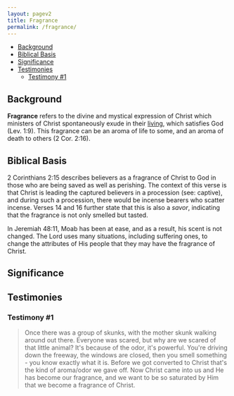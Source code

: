 ```yaml
---
layout: pagev2
title: Fragrance
permalink: /fragrance/
---
```

- [Background](#background)
- [Biblical Basis](#biblical-basis)
- [Significance](#significance)
- [Testimonies](#testimonies)
  - [Testimony #1](#testimony-1)

## Background

**Fragrance** refers to the divine and mystical expression of Christ which ministers of Christ spontaneously exude in their [living](../person_living), which satisfies God (Lev. 1:9). This fragrance can be an aroma of life to some, and an aroma of death to others (2 Cor. 2:16). 

## Biblical Basis

2 Corinthians 2:15 describes believers as a fragrance of Christ to God in those who are being saved as well as perishing. The context of this verse is that Christ is leading the captured believers in a procession (see: captive), and during such a procession, there would be incense bearers who scatter incense. Verses 14 and 16 further state that this is also a *savor*, indicating that the fragrance is not only smelled but tasted. 

In Jeremiah 48:11, Moab has been at ease, and as a result, his scent is not changed. The Lord uses many situations, including suffering ones, to change the attributes of His people that they may have the fragrance of Christ.

## Significance

## Testimonies

### Testimony #1

>Once there was a group of skunks, with the mother skunk walking around out there. Everyone was scared, but why are we scared of that little animal? It's because of the odor, it's powerful. You're driving down the freeway, the windows are closed, then you smell something - you know exactly what it is. Before we got converted to Christ that's the kind of aroma/odor we gave off. Now Christ came into us and He has become our fragrance, and we want to be so saturated by Him that we become a fragrance of Christ.

